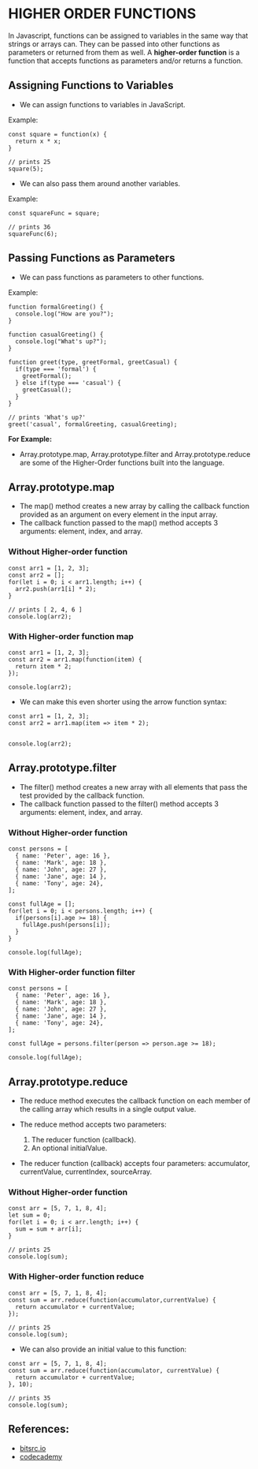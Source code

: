# HIGHER ORDER FUNCTIONS
In Javascript, functions can be assigned to variables in the same way that strings or arrays can. They can be passed into other functions as parameters or returned from them as well. A **higher-order function** is a function that accepts functions as parameters and/or returns a function.

## Assigning Functions to Variables
* We can assign functions to variables in JavaScript.

Example:

```
const square = function(x) {
  return x * x;
}

// prints 25
square(5);
```
* We can also pass them around another variables.

Example:
```
const squareFunc = square;

// prints 36
squareFunc(6);
```
## Passing Functions as Parameters
* We can pass functions as parameters to other functions.

Example:
```
function formalGreeting() {
  console.log("How are you?");
}

function casualGreeting() {
  console.log("What's up?");
}

function greet(type, greetFormal, greetCasual) {
  if(type === 'formal') {
    greetFormal();
  } else if(type === 'casual') {
    greetCasual();
  }
}

// prints 'What's up?'
greet('casual', formalGreeting, casualGreeting);
```
**For Example:**
 * Array.prototype.map, Array.prototype.filter and Array.prototype.reduce are some of the Higher-Order functions built into the language.

## Array.prototype.map

* The map() method creates a new array by calling the callback function provided as an argument on every element in the input array.
* The callback function passed to the map() method accepts 3 arguments: element, index, and array.

### Without Higher-order function
```
const arr1 = [1, 2, 3];
const arr2 = [];
for(let i = 0; i < arr1.length; i++) {
  arr2.push(arr1[i] * 2);
}

// prints [ 2, 4, 6 ]
console.log(arr2);
```
### With Higher-order function map
```
const arr1 = [1, 2, 3];
const arr2 = arr1.map(function(item) {
  return item * 2;
});

console.log(arr2);
```
* We can make this even shorter using the arrow function syntax:
```
const arr1 = [1, 2, 3];
const arr2 = arr1.map(item => item * 2);


console.log(arr2);
```
## Array.prototype.filter
* The filter() method creates a new array with all elements that pass the test provided by the callback function.
* The callback function passed to the filter() method accepts 3 arguments: element, index, and array.
  
### Without Higher-order function
```
const persons = [
  { name: 'Peter', age: 16 },
  { name: 'Mark', age: 18 },
  { name: 'John', age: 27 },
  { name: 'Jane', age: 14 },
  { name: 'Tony', age: 24},
];

const fullAge = [];
for(let i = 0; i < persons.length; i++) {
  if(persons[i].age >= 18) {
    fullAge.push(persons[i]);
  }
}

console.log(fullAge);
```

### With Higher-order function filter
```
const persons = [
  { name: 'Peter', age: 16 },
  { name: 'Mark', age: 18 },
  { name: 'John', age: 27 },
  { name: 'Jane', age: 14 },
  { name: 'Tony', age: 24},
];

const fullAge = persons.filter(person => person.age >= 18);

console.log(fullAge);
```
## Array.prototype.reduce
* The reduce method executes the callback function on each member of the calling array which results in a single output value. 
* The reduce method accepts two parameters: 
    1. The reducer function (callback). 
    2. An optional initialValue.

* The reducer function (callback) accepts four parameters: accumulator, currentValue, currentIndex, sourceArray.

### Without Higher-order function
```
const arr = [5, 7, 1, 8, 4];
let sum = 0;
for(let i = 0; i < arr.length; i++) {
  sum = sum + arr[i];
}

// prints 25
console.log(sum);
```

### With Higher-order function reduce
```
const arr = [5, 7, 1, 8, 4];
const sum = arr.reduce(function(accumulator,currentValue) {
  return accumulator + currentValue;
});

// prints 25
console.log(sum);
```
* We can also provide an initial value to this function:

```
const arr = [5, 7, 1, 8, 4];
const sum = arr.reduce(function(accumulator, currentValue) {
  return accumulator + currentValue;
}, 10);

// prints 35
console.log(sum);
```

## References:

* [bitsrc.io](https://blog.bitsrc.io/understanding-higher-order-functions-in-javascript-75461803bad)
* [codecademy](https://www.codecademy.com/learn/game-dev-learn-javascript-higher-order-functions-and-iterators/modules/game-dev-learn-javascript-iterators/cheatsheet)
